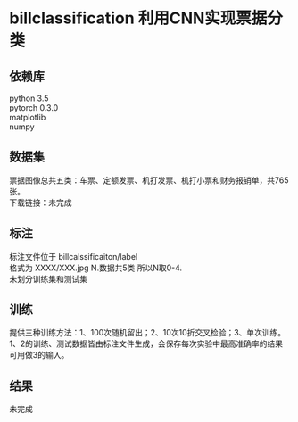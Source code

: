 # billclassification 利用CNN实现票据分类

## 依赖库
python 3.5 <br>
pytorch 0.3.0 <br>
matplotlib <br>
numpy <br>

## 数据集
票据图像总共五类：车票、定额发票、机打发票、机打小票和财务报销单，共765张。 <br>
下载链接：未完成 <br>

## 标注
标注文件位于 billcalssificaiton/label <br>
格式为 XXXX/XXX.jpg N.数据共5类 所以N取0-4. <br>
未划分训练集和测试集 <br>

## 训练
提供三种训练方法：1、100次随机留出；2、10次10折交叉检验；3、单次训练。 <br>
1、2的训练、测试数据皆由标注文件生成，会保存每次实验中最高准确率的结果可用做3的输入。 <br>

## 结果
未完成 <br>


